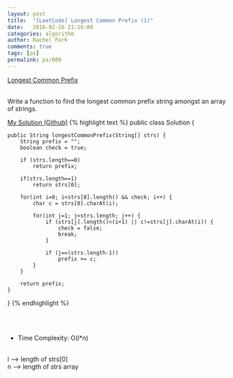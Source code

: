 ```yaml
---
layout: post
title:  "[LeetCode] Longest Common Prefix (1)"
date:   2016-02-16 21:16:00
categories: algorithm
author: Rachel Park
comments: true
tags: [ps]
permalink: ps/009
---
```



<a href='https://leetcode.com/problems/longest-common-prefix/'>Longest Common Prefix</a>
<br/><br/>

Write a function to find the longest common prefix string amongst an array of strings.



<a href='https://github.com/mjpark03/leetcode/blob/master/longest-common-prefix-1.java'>My Solution (Github)</a>
{% highlight text %}
public class Solution {

    public String longestCommonPrefix(String[] strs) {
        String prefix = "";
        boolean check = true;

        if (strs.length==0)
            return prefix;
            
        if(strs.length==1)
            return strs[0];

        for(int i=0; i<strs[0].length() && check; i++) {
            char c = strs[0].charAt(i);

            for(int j=1; j<strs.length; j++) {
                if (strs[j].length()<(i+1) || c!=strs[j].charAt(i)) {
                    check = false;
                    break;
                }

                if (j==(strs.length-1))
                    prefix += c;
            }
        }

        return prefix;
    }
}
{% endhighlight %}

<!-- more -->

<br/><br/>
* Time Complexity: O(l*n)
<br/>
l --> length of strs[0]
<br/>
n --> length of strs array

